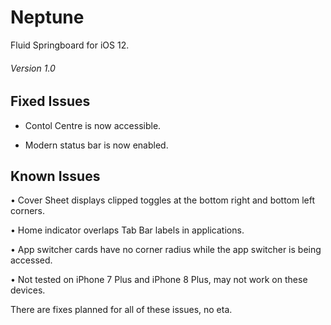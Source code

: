 # Neptune
Fluid Springboard for iOS 12.
###### Version 1.0

## Fixed Issues

- Contol Centre is now accessible.

- Modern status bar is now enabled.


## Known Issues

• Cover Sheet displays clipped toggles at the bottom right and bottom left corners.

• Home indicator overlaps Tab Bar labels in applications.

• App switcher cards have no corner radius while the app switcher is being accessed.

• Not tested on iPhone 7 Plus and iPhone 8 Plus, may not work on these devices.

There are fixes planned for all of these issues, no eta.
